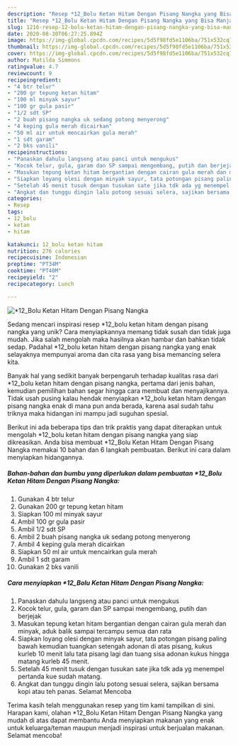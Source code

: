 ```yaml
---
description: "Resep *12_Bolu Ketan Hitam Dengan Pisang Nangka yang Bisa Manjain Lidah"
title: "Resep *12_Bolu Ketan Hitam Dengan Pisang Nangka yang Bisa Manjain Lidah"
slug: 1216-resep-12-bolu-ketan-hitam-dengan-pisang-nangka-yang-bisa-manjain-lidah
date: 2020-08-30T06:27:25.894Z
image: https://img-global.cpcdn.com/recipes/5d5f98fd5e1106ba/751x532cq70/12_bolu-ketan-hitam-dengan-pisang-nangka-foto-resep-utama.jpg
thumbnail: https://img-global.cpcdn.com/recipes/5d5f98fd5e1106ba/751x532cq70/12_bolu-ketan-hitam-dengan-pisang-nangka-foto-resep-utama.jpg
cover: https://img-global.cpcdn.com/recipes/5d5f98fd5e1106ba/751x532cq70/12_bolu-ketan-hitam-dengan-pisang-nangka-foto-resep-utama.jpg
author: Matilda Simmons
ratingvalue: 4.7
reviewcount: 9
recipeingredient:
- "4 btr telur"
- "200 gr tepung ketan hitam"
- "100 ml minyak sayur"
- "100 gr gula pasir"
- "1/2 sdt SP"
- "2 buah pisang nangka uk sedang potong menyerong"
- "4 keping gula merah dicairkan"
- "50 ml air untuk mencairkan gula merah"
- "1 sdt garam"
- "2 bks vanili"
recipeinstructions:
- "Panaskan dahulu langseng atau panci untuk mengukus"
- "Kocok telur, gula, garam dan SP sampai mengembang, putih dan berjejak"
- "Masukan tepung ketan hitam bergantian dengan cairan gula merah dan minyak, aduk balik sampai tercampu semua dan rata"
- "Siapkan loyang olesi dengan minyak sayur, tata potongan pisang paling bawah kemudian tuangkan setengah adonan di atas pisang, kukus kurleb 10 menit lalu tata pisang lagi dan tuang sisa adonan kukus hingga matang kurleb 45 menit."
- "Setelah 45 menit tusuk dengan tusukan sate jika tdk ada yg menempel pertanda kue sudah matang."
- "Angkat dan tunggu dingin lalu potong sesuai selera, sajikan bersama kopi atau teh panas. Selamat Mencoba"
categories:
- Resep
tags:
- 12_bolu
- ketan
- hitam

katakunci: 12_bolu ketan hitam 
nutrition: 276 calories
recipecuisine: Indonesian
preptime: "PT34M"
cooktime: "PT40M"
recipeyield: "2"
recipecategory: Lunch

---
```



![*12_Bolu Ketan Hitam Dengan Pisang Nangka](https://img-global.cpcdn.com/recipes/5d5f98fd5e1106ba/751x532cq70/12_bolu-ketan-hitam-dengan-pisang-nangka-foto-resep-utama.jpg)

Sedang mencari inspirasi resep *12_bolu ketan hitam dengan pisang nangka yang unik? Cara menyiapkannya memang tidak susah dan tidak juga mudah. Jika salah mengolah maka hasilnya akan hambar dan bahkan tidak sedap. Padahal *12_bolu ketan hitam dengan pisang nangka yang enak selayaknya mempunyai aroma dan cita rasa yang bisa memancing selera kita.



Banyak hal yang sedikit banyak berpengaruh terhadap kualitas rasa dari *12_bolu ketan hitam dengan pisang nangka, pertama dari jenis bahan, kemudian pemilihan bahan segar hingga cara membuat dan menyajikannya. Tidak usah pusing kalau hendak menyiapkan *12_bolu ketan hitam dengan pisang nangka enak di mana pun anda berada, karena asal sudah tahu triknya maka hidangan ini mampu jadi suguhan spesial.


Berikut ini ada beberapa tips dan trik praktis yang dapat diterapkan untuk mengolah *12_bolu ketan hitam dengan pisang nangka yang siap dikreasikan. Anda bisa membuat *12_Bolu Ketan Hitam Dengan Pisang Nangka memakai 10 bahan dan 6 langkah pembuatan. Berikut ini cara dalam menyiapkan hidangannya.

<!--inarticleads1-->

##### Bahan-bahan dan bumbu yang diperlukan dalam pembuatan *12_Bolu Ketan Hitam Dengan Pisang Nangka:

1. Gunakan 4 btr telur
1. Gunakan 200 gr tepung ketan hitam
1. Siapkan 100 ml minyak sayur
1. Ambil 100 gr gula pasir
1. Ambil 1/2 sdt SP
1. Ambil 2 buah pisang nangka uk sedang potong menyerong
1. Ambil 4 keping gula merah dicairkan
1. Siapkan 50 ml air untuk mencairkan gula merah
1. Ambil 1 sdt garam
1. Gunakan 2 bks vanili




<!--inarticleads2-->

##### Cara menyiapkan *12_Bolu Ketan Hitam Dengan Pisang Nangka:

1. Panaskan dahulu langseng atau panci untuk mengukus
1. Kocok telur, gula, garam dan SP sampai mengembang, putih dan berjejak
1. Masukan tepung ketan hitam bergantian dengan cairan gula merah dan minyak, aduk balik sampai tercampu semua dan rata
1. Siapkan loyang olesi dengan minyak sayur, tata potongan pisang paling bawah kemudian tuangkan setengah adonan di atas pisang, kukus kurleb 10 menit lalu tata pisang lagi dan tuang sisa adonan kukus hingga matang kurleb 45 menit.
1. Setelah 45 menit tusuk dengan tusukan sate jika tdk ada yg menempel pertanda kue sudah matang.
1. Angkat dan tunggu dingin lalu potong sesuai selera, sajikan bersama kopi atau teh panas. Selamat Mencoba




Terima kasih telah menggunakan resep yang tim kami tampilkan di sini. Harapan kami, olahan *12_Bolu Ketan Hitam Dengan Pisang Nangka yang mudah di atas dapat membantu Anda menyiapkan makanan yang enak untuk keluarga/teman maupun menjadi inspirasi untuk berjualan makanan. Selamat mencoba!
